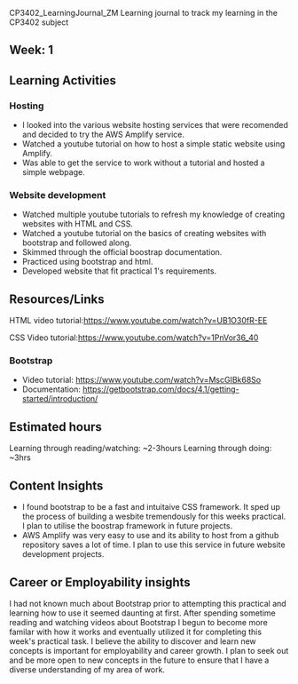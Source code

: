 CP3402_LearningJournal_ZM
Learning journal to track my learning in the CP3402 subject

## Week: 1

## Learning Activities
### Hosting
* I looked into the various website hosting services that were recomended and decided to try the AWS Amplify service.
* Watched a youtube tutorial on how to host a simple static website using Amplify.
* Was able to get the service to work without a tutorial and hosted a simple webpage.

### Website development
* Watched multiple youtube tutorials to refresh my knowledge of creating websites with HTML and CSS.
* Watched a youtube tutorial on the basics of creating websites with bootstrap and followed along.
* Skimmed through the official boostrap documentation.
* Practiced using bootstrap and html.
* Developed website that fit practical 1's requirements.

## Resources/Links
HTML video tutorial:https://www.youtube.com/watch?v=UB1O30fR-EE

CSS Video tutorial:https://www.youtube.com/watch?v=1PnVor36_40

### Bootstrap
* Video tutorial: https://www.youtube.com/watch?v=MscGIBk68So
* Documentation: https://getbootstrap.com/docs/4.1/getting-started/introduction/

## Estimated hours
Learning through reading/watching: ~2-3hours
Learning through doing: ~3hrs

## Content Insights
* I found bootstrap to be a fast and intuitaive CSS framework. It sped up the process of building a wesbite tremendously for this weeks practical. I plan to utilise the boostrap framework in future projects.
* AWS Amplify was very easy to use and its ability to host from a github repository saves a lot of time. I plan to use this service in future website development projects.  


## Career or Employability insights
I had not known much about Bootstrap prior to attempting this practical and learning how to use it seemed daunting at first. After spending sometime reading and watching videos about Bootstrap I begun to become more familar with how it works and eventually utilized it for completing this week's practical task. I believe the ability to discover and learn new concepts is important for employability and career growth. I plan to seek out and be more open to new concepts in the future to ensure that I have a diverse understanding of my area of work.  

